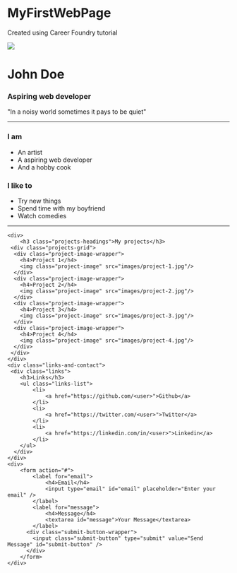 # MyFirstWebPage
Created using Career Foundry tutorial 

<!DOCTYPE html>
<html>
<head>
<title>First webpage</title>
<link rel="stylesheet" href="styles.css">
<meta name="viewport" content="width=device-width, initial-scale=1">
<link href="https://fonts.googleapis.com/css?family=Noto+Sans|Roboto+Mono&display=swap" rel="stylesheet">
</head>
<body>
<div class="container">
    <div class="intro">
        <img class="profile-picture" src="images/profile-picture.jpg" />
        <h1>John Doe</h1>
        <h3>Aspiring web developer</h3>
        <p class="quote">
            "In a noisy world sometimes it pays to be quiet"
        </p> 
    </div>

   <hr/>

  <div class="about-grid">
    <div class="i-am">
        <h3> I am</h3>
        <ul>
            <li>An artist</li>
            <li>A aspiring web developer</li>
            <li>And a hobby cook</li>
        </ul> 
    </div>
    <div class="i-like">
        <h3>I like to</h3>
        <ul class="about-list">
            <li>Try new things</li>
            <li>Spend time with my boyfriend</li>
            <li>Watch comedies</li>
        </ul>
    </div>
  </div>

  <hr/>

    <div>
        <h3 class="projects-headings">My projects</h3>
     <div class="projects-grid">
      <div class="project-image-wrapper">
        <h4>Project 1</h4>
        <img class="project-image" src="images/project-1.jpg"/>
      </div>
      <div class="project-image-wrapper">
        <h4>Project 2</h4>
        <img class="project-image" src="images/project-2.jpg"/>
      </div>
      <div class="project-image-wrapper">
        <h4>Project 3</h4>
        <img class="project-image" src="images/project-3.jpg"/>
      </div>
      <div class="project-image-wrapper">
        <h4>Project 4</h4>
        <img class="project-image" src="images/project-4.jpg"/>
      </div>
     </div>
    </div>
    <div class="links-and-contact">
     <div class="links">
        <h3>Links</h3>
        <ul class="links-list">
            <li>
                <a href="https://github.com/<user>">Github</a>
            </li>
            <li>
                <a href="https://twitter.com/<user>">Twitter</a>
            </li>
            <li>
                <a href="https://linkedin.com/in/<user>">Linkedin</a>
            </li>
        </ul>
      </div>
    </div>
    <div>
        <form action="#">
            <label for="email">
                <h4>Email</h4>
				<input type="email" id="email" placeholder="Enter your email" />
            </label>
            <label for="message">
                <h4>Message</h4>
				<textarea id="message">Your Message</textarea>
            </label>
          <div class="submit-button-wrapper"> 
            <input class="submit-button" type="submit" value="Send Message" id="submit-button" />
          </div>   
        </form>
    </div>
</div>
<script src="script.js"></script>
</body>
</html>
